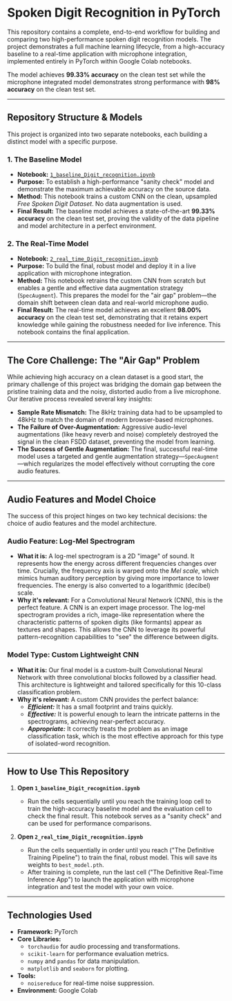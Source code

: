 # Spoken Digit Recognition in PyTorch

This repository contains a complete, end-to-end workflow for building and comparing two high-performance spoken digit recognition models. The project demonstrates a full machine learning lifecycle, from a high-accuracy baseline to a real-time application with microphone integration, implemented entirely in PyTorch within Google Colab notebooks.

The model achieves **99.33% accuracy** on the clean test set while the microphone integrated model demonstrates strong performance with **98% accuracy** on the clean test set.

---

## Repository Structure & Models

This project is organized into two separate notebooks, each building a distinct model with a specific purpose.

### 1. The Baseline Model
-   **Notebook:** [`1_baseline_Digit_recognition.ipynb`](https://colab.research.google.com/drive/1JulNqWlnbPrhhWJyba6S1eT_VdcbDmnT?usp=sharing)
-   **Purpose:** To establish a high-performance "sanity check" model and demonstrate the maximum achievable accuracy on the source data.
-   **Method:** This notebook trains a custom CNN on the clean, upsampled *Free Spoken Digit Dataset*. No data augmentation is used.
-   **Final Result:** The baseline model achieves a state-of-the-art **99.33% accuracy** on the clean test set, proving the validity of the data pipeline and model architecture in a perfect environment.

### 2. The Real-Time Model
-   **Notebook:** [`2_real_time_Digit_recognition.ipynb`](https://colab.research.google.com/drive/17EJQJf-BP_g2p5oAxdBhmtc9OVtlOXYp?usp=sharing)
-   **Purpose:** To build the final, robust model and deploy it in a live application with microphone integration.
-   **Method:** This notebook retrains the custom CNN from scratch but enables a gentle and effective data augmentation strategy (`SpecAugment`). This prepares the model for the "air gap" problem—the domain shift between clean data and real-world microphone audio.
-   **Final Result:** The real-time model achieves an excellent **98.00% accuracy** on the clean test set, demonstrating that it retains expert knowledge while gaining the robustness needed for live inference. This notebook contains the final application.

---

## The Core Challenge: The "Air Gap" Problem

While achieving high accuracy on a clean dataset is a good start, the primary challenge of this project was bridging the domain gap between the pristine training data and the noisy, distorted audio from a live microphone. Our iterative process revealed several key insights:

-   **Sample Rate Mismatch:** The 8kHz training data had to be upsampled to 48kHz to match the domain of modern browser-based microphones.
-   **The Failure of Over-Augmentation:** Aggressive audio-level augmentations (like heavy reverb and noise) completely destroyed the signal in the clean FSDD dataset, preventing the model from learning.
-   **The Success of Gentle Augmentation:** The final, successful real-time model uses a targeted and gentle augmentation strategy—`SpecAugment`—which regularizes the model effectively without corrupting the core audio features.

---

## Audio Features and Model Choice

The success of this project hinges on two key technical decisions: the choice of audio features and the model architecture.

### Audio Feature: Log-Mel Spectrogram
-   **What it is:** A log-mel spectrogram is a 2D "image" of sound. It represents how the energy across different frequencies changes over time. Crucially, the frequency axis is warped onto the *Mel scale*, which mimics human auditory perception by giving more importance to lower frequencies. The energy is also converted to a logarithmic (decibel) scale.
-   **Why it's relevant:** For a Convolutional Neural Network (CNN), this is the perfect feature. A CNN is an expert image processor. The log-mel spectrogram provides a rich, image-like representation where the characteristic patterns of spoken digits (like formants) appear as textures and shapes. This allows the CNN to leverage its powerful pattern-recognition capabilities to "see" the difference between digits.

### Model Type: Custom Lightweight CNN
-   **What it is:** Our final model is a custom-built Convolutional Neural Network with three convolutional blocks followed by a classifier head. This architecture is lightweight and tailored specifically for this 10-class classification problem.
-   **Why it's relevant:** A custom CNN provides the perfect balance:
    -   ***Efficient:*** It has a small footprint and trains quickly.
    -   ***Effective:*** It is powerful enough to learn the intricate patterns in the spectrograms, achieving near-perfect accuracy.
    -   ***Appropriate:*** It correctly treats the problem as an image classification task, which is the most effective approach for this type of isolated-word recognition.

---

## How to Use This Repository

1.  **Open `1_baseline_Digit_recognition.ipynb`**
    -   Run the cells sequentially until you reach the training loop cell to train the high-accuracy baseline model and the evaluation cell to check the final result. This notebook serves as a "sanity check" and can be used for performance comparisons.

2.  **Open `2_real_time_Digit_recognition.ipynb`**
    -   Run the cells sequentially in order until you reach ("The Definitive Training Pipeline") to train the final, robust model. This will save its weights to `best_model.pth`.
    -   After training is complete, run the last cell ("The Definitive Real-Time Inference App") to launch the application with microphone integration and test the model with your own voice.

---

## Technologies Used

-   **Framework:** PyTorch
-   **Core Libraries:**
    -   `torchaudio` for audio processing and transformations.
    -   `scikit-learn` for performance evaluation metrics.
    -   `numpy` and `pandas` for data manipulation.
    -   `matplotlib` and `seaborn` for plotting.
-   **Tools:**
    -   `noisereduce` for real-time noise suppression.
-   **Environment:** Google Colab
